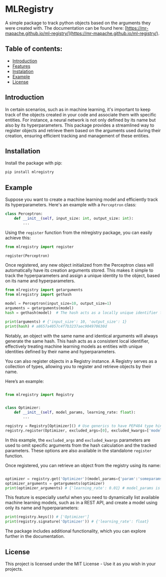 # MLRegistry

A simple package to track python objects based on the arguments they were created with. The documentation can be found here: [https://mr-mapache.github.io/ml-registry/](https://mr-mapache.github.io/ml-registry/).

## Table of contents:
- [Introduction](#introduction)
- [Features](#features)
- [Instalation](#instalation)
- [Example](#example)
- [License](#license)

## Introduction

In certain scenarios, such as in machine learning, it's important to keep track of the objects created in your code and associate them with specific entities. For instance, a neural network is not only defined by its name but also by its hyperparameters. This package provides a streamlined way to register objects and retrieve them based on the arguments used during their creation, ensuring efficient tracking and management of these entities.

## Installation

Install the package with pip:

```bash
pip install mlregistry
```

## Example

Suppose you want to create a machine learning model and efficiently track its hyperparameters. Here's an example with a `Perceptron` class:

```python
class Perceptron:
    def __init__(self, input_size: int, output_size: int):
        ...

```

Using the `register` function from the mlregistry package, you can easily achieve this:

```python
from mlregistry import register

register(Perceptron)
```

Once registered, any new object initialized from the Perceptron class will automatically have its creation arguments stored. This makes it simple to track the hyperparameters and assign a unique identity to the object, based on its name and hyperparameters.

```python
from mlregistry import getarguments
from mlregistry import gethash

model = Perceptron(input_size=10, output_size=1)
arguments = getarguments(model) 
hash = gethash(model)  # The hash acts as a locally unique identifier for the object

print(arguments) # {'input_size': 10, 'output_size': 1}
print(hash) # a8657a4057c4f7b3237aec904970630d
```

Notably, an object with the same name and identical arguments will always generate the same hash. This hash acts as a consistent local identifier, effectively treating machine learning models as entities with unique identities defined by their name and hyperparameters.

You can also register objects in a Registry instance. A Registry serves as a collection of types, allowing you to register and retrieve objects by their name.

Here’s an example:

```python

from mlregistry import Registry


class Optimizer:
    def __init__(self, model_params, learning_rate: float):
        ...

registry = Registry[Optimizer]() # Use generics to have PEP484 type hints.
registry.register(Optimizer, excluded_args=[0], excluded_kwargs=['model_params']) 

```

In this example, the `excluded_args` and `excluded_kwargs` parameters are used to omit specific arguments from the hash calculation and the tracked parameters. These options are also available in the standalone `register` function.

Once registered, you can retrieve an object from the registry using its name:

```python

optimizer = registry.get('Optimizer')(model_params={'param':'someparams'}, learning_rate=0.01)
optimizer_arguments = getarguments(optimizer)
print(optimizer_arguments) # {'learning_rate': 0.01} # model_params is excluded from the arguments
```

This feature is especially useful when you need to dynamically list available machine learning models, such as in a REST API, and create a model using only its name and hyperparameters:

```python
print(registry.keys()) # ['Optimizer'] 
print(registry.signature('Optimizer')) # {'learning_rate': float}
```

The package includes additional functionality, which you can explore further in the documentation.

## License

This project is licensed under the MIT License - Use it as you wish in your projects.